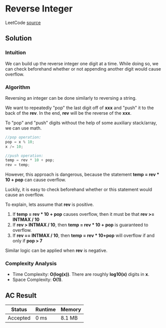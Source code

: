 # Reverse Integer

LeetCode [source](https://leetcode.com/problems/reverse-integer/)

## Solution

### Intuition

We can build up the reverse integer one digit at a time. While doing so, we can check beforehand whether or not appending another digit would cause overflow.

### Algorithm

Reversing an integer can be done similarly to reversing a string.

We want to repeatedly "pop" the last digit off of **xxx** and "push" it to the back of the **rev**. In the end, **rev** will be the reverse of the **xxx**.

To "pop" and "push" digits without the help of some auxiliary stack/array, we can use math.

```cpp
//pop operation:
pop = x % 10;
x /= 10;

//push operation:
temp = rev * 10 + pop;
rev = temp;
```

However, this approach is dangerous, because the statement **temp = rev * 10 + pop** can cause overflow.

Luckily, it is easy to check beforehand whether or this statement would cause an overflow.

To explain, lets assume that **rev** is positive.

1. If **temp = rev * 10 + pop** causes overflow, then it must be that **rev >= INTMAX / 10**​
2. If **rev > INTMAX / 10**​, then **temp = rev * 10 + pop** is guaranteed to overflow.
3. If **rev == INTMAX / 10**​, then **temp = rev * 10+pop** will overflow if and only if **pop > 7**

Similar logic can be applied when **rev** is negative.

### Complexity Analysis

* Time Complexity: **O(log⁡(x))**. There are roughly **log⁡10(x)** digits in **x**.
* Space Complexity: **O(1)**.

## AC Result

| Status | Runtime | Memory |
|--------|---------|--------|
| Accepted | 0 ms | 8.1 MB |
